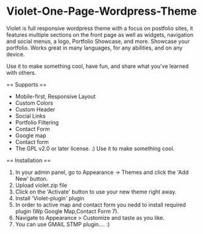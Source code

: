 # Violet-One-Page-Wordpress-Theme

Violet is full responsive wordpress theme with a focus on postfolio sites, it features multiple sections on the front page as well as widgets, navigation and social menus, a logo, Portfolio Showcase, and more. Showcase your portfolio. Works great in many languages, for any abilities, and on any device.

Use it to make something cool, have fun, and share what you've learned with others.

== Supports ==
* Mobile-first, Responsive Layout
* Custom Colors
* Custom Header
* Social Links
* Portfolio Filtering
* Contact Form
* Google map
* Contact form
* The GPL v2.0 or later license. :) Use it to make something cool.

== Installation ==

1. In your admin panel, go to Appearance -> Themes and click the 'Add New' button.
2. Upload violet.zip file
3. Click on the 'Activate' button to use your new theme right away.
4. Install 'Violet-plugin' plugin
5. In order to active map and contact form you nedd to install required plugin (Wp Google Map,Contact Form 7).
5. Navigate to Appearance > Customize and taste as you like.
6. You can use GMAIL STMP plugin.... :)
